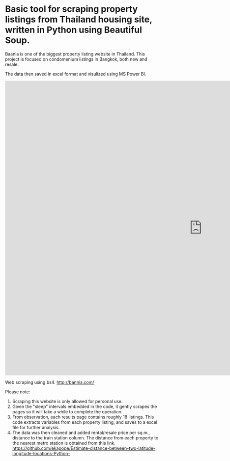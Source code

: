 # Basic tool for scraping property listings from Thailand housing site, written in Python using Beautiful Soup.

Baania is one of the biggest property listing website in Thailand. This project is focused on condomenium listings in Bangkok, both new and resale.

The data then saved in excel format and visulized using MS Power BI.
<iframe width="1280" height="960" src="https://app.powerbi.com/view?r=eyJrIjoiZWI0MTc3MWMtMDU2MC00MGYyLWI1N2UtZmY1NDkwMGViMjI5IiwidCI6IjA4OTgzZGFmLTVhY2EtNGY0NC1iYzY1LWMyM2NlMzJkNDZlYyIsImMiOjh9" frameborder="0" allowFullScreen="true"></iframe>

Web scraping using bs4.
http://bannia.com/

Please note:
  1. Scraping this website is only allowed for personal use.
  2. Given the "sleep" intervals embedded in the code, it gently scrapes the pages so it will take a while to complete the operation.
  3. From observation, each results page contains roughly 18 listings. This code extracts variables from each property listing, and saves to a excel file for further analysis.
  4. The data was then cleaned and added rental/resale price per sq.m., distance to the train station column. The distance from each property to the nearest metro station is obtained from this link. https://github.com/ekapope/Estimate-distance-between-two-latitude-longitude-locations-Python-
